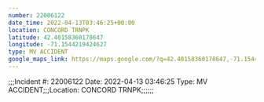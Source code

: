 ```yaml
---
number: 22006122
date_time: 2022-04-13T03:46:25+00:00
location: CONCORD TRNPK
latitude: 42.40158360178647
longitude: -71.1544219424627
type: MV ACCIDENT
google_maps_link: https://maps.google.com/?q=42.40158360178647,-71.1544219424627
---
```


;;;Incident #: 22006122  Date: 2022-04-13 03:46:25   Type: MV ACCIDENT;;;Location: CONCORD TRNPK;;;;;;
